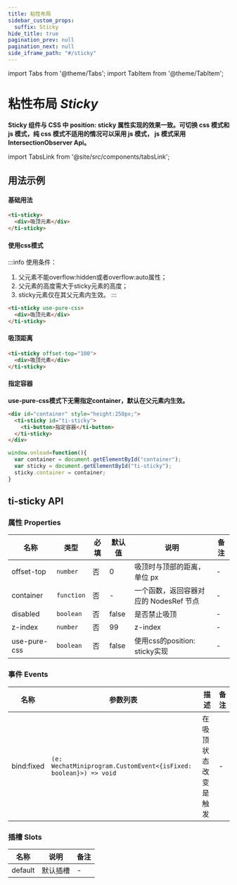 ```yaml
---
title: 粘性布局
sidebar_custom_props:
  suffix: Sticky
hide_title: true
pagination_prev: null
pagination_next: null
side_iframe_path: "#/sticky"
---
```


import Tabs from '@theme/Tabs';
import TabItem from '@theme/TabItem';

# 粘性布局 _Sticky_
**Sticky 组件与 CSS 中 position: sticky 属性实现的效果一致。可切换 css 模式和 js 模式，纯 css 模式不适用的情况可以采用 js 模式， js 模式采用 IntersectionObserver Api。**

import TabsLink from '@site/src/components/tabsLink';

<TabsLink id="ti-sticky-api" />

## 用法示例

#### 基础用法
```html showLineNumbers
<ti-sticky>
  <div>吸顶元素</div>
</ti-sticky>
```
#### 使用css模式
:::info 使用条件：
1. 父元素不能overflow:hidden或者overflow:auto属性；
2. 父元素的高度需大于sticky元素的高度；
3. sticky元素仅在其父元素内生效。
:::
```html showLineNumbers
<ti-sticky use-pure-css>
  <div>吸顶元素</div>
</ti-sticky>
```

#### 吸顶距离
```html showLineNumbers
<ti-sticky offset-top="100">
  <div>吸顶元素</div>
</ti-sticky>
```

#### 指定容器
**use-pure-css模式下无需指定container，默认在父元素内生效。**

<Tabs>
<TabItem value="html" label="index.html">

```html showLineNumbers
<div id="container" style="height:250px;">
  <ti-sticky id="ti-sticky">
    <ti-button>指定容器</ti-button>
  </ti-sticky>
</div>
```
</TabItem>
<TabItem value="js" label="index.js">

```js showLineNumbers
window.onload=function(){
  var container = document.getElementById("container");
  var sticky = document.getElementById("ti-sticky");
  sticky.container = container;
}
```
</TabItem>
</Tabs>

## ti-sticky API
### 属性 **Properties**

| 名称       | 类型       | 必填 | 默认值 | 说明                                   | 备注 |
| ---------- | ---------- | ---- | ------ | -------------------------------------- | ---- |
| offset-top  | `number`   | 否   | 0      | 吸顶时与顶部的距离，单位 px            | -    |
| container  | `function` | 否   | -      | 一个函数，返回容器对应的 NodesRef 节点 | -    |
| disabled   | `boolean`  | 否   | false  | 是否禁止吸顶                           | -    |
| z-index     | `number`   | 否   | 99     | z-index                                | -    |
| use-pure-css | `boolean`  | 否   | false  | 使用css的position: sticky实现          | -    |

### 事件 **Events**

| 名称    | 参数列表               | 描述                 | 备注 |
| ------- | ---------------------- | -------------------- | ---- |
| bind:fixed |  `(e: WechatMiniprogram.CustomEvent<{isFixed: boolean}>) => void ` | 在吸顶状态改变是触发 | -    |
### 插槽 **Slots**

| 名称    | 说明     | 备注 |
| ------- | -------- | ---- |
| default | 默认插槽 | -    |
